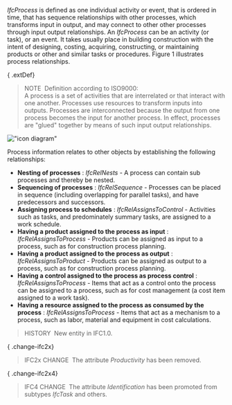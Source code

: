 _IfcProcess_ is defined as one individual activity or event, that is ordered in time, that has sequence relationships with other processes, which transforms input in output, and may connect to other other processes through input output relationships. An _IfcProcess_ can be an activity (or task), or an event. It takes usually place in building construction with the intent of designing, costing, acquiring, constructing, or maintaining products or other and similar tasks or procedures. Figure 1 illustrates process relationships.

{ .extDef}
> NOTE&nbsp; Definition according to ISO9000:  
> A process is a set of activities that are interrelated or that interact with one another. Processes use resources to transform inputs into outputs. Processes are interconnected because the output from one process becomes the input for another process. In effect, processes are "glued" together by means of such input output relationships.

!["icon diagram"](../../../figures/ifcprocess_icon_fig.png "Figure 1 &mdash; Process relationships and the ICON process diagram.")

Process information relates to other objects by establishing the following relationships:

* **Nesting of processes** : _IfcRelNests_ - A process can contain sub processes and thereby be nested.
* **Sequencing of processes** : _IfcRelSequence_ - Processes can be placed in sequence (including overlapping for parallel tasks), and have predecessors and successors.
* **Assigning process to schedules** : _IfcRelAssignsToControl_ - Activities such as tasks, and predominately summary tasks, are assigned to a work schedule.
* **Having a product assigned to the process as input** : _IfcRelAssignsToProcess_ - Products can be assigned as input to a process, such as for construction process planning.
* **Having a product assigned to the process as output** : _IfcRelAssignsToProduct_ - Products can be assigned as output to a process, such as for construction process planning.
* **Having a control assigned to the process as process control** : _IfcRelAssignsToProcess_ - Items that act as a control onto the process can be assigned to a process, such as for cost management (a cost item assigned to a work task).
* **Having a resource assigned to the process as consumed by the process** : _IfcRelAssignsToProcess_ - Items that act as a mechanism to a process, such as labor, material and equipment in cost calculations.

> HISTORY&nbsp; New entity in IFC1.0.

{ .change-ifc2x}
> IFC2x CHANGE&nbsp; The attribute _Productivity_ has been removed.

{ .change-ifc2x4}
> IFC4 CHANGE&nbsp; The attribute _Identification_ has been promoted from subtypes _IfcTask_ and others.